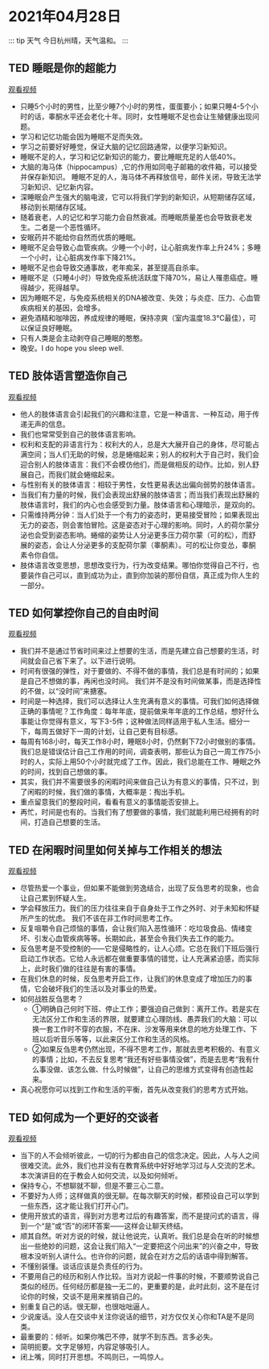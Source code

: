 # 2021年04月28日

::: tip 天气
今日杭州晴，天气温和。
:::

## TED 睡眠是你的超能力

[观看视频](https://www.bilibili.com/video/BV1uC4y1s75D)

- 只睡5个小时的男性，比至少睡7个小时的男性，蛋蛋要小；如果只睡4-5个小时的话，睾酮水平还会老化十年。同时，女性睡眠不足也会让生殖健康出现问题。
- 学习和记忆功能会因为睡眠不足而失效。
- 学习之前要好好睡觉，保证大脑的记忆回路通常，以便学习新知识。
- 睡眠不足的人，学习和记忆新知识的能力，要比睡眠充足的人低40%。
- 大脑的海马体（hippocampus）,它的作用如同电子邮箱的收件箱，可以接受并保存新知识。 睡眠不足的人，海马体不再释放信号，邮件关闭，导致无法学习新知识、记忆新内容。
- 深睡眠会产生强大的脑电波，它可以将我们学到的新知识，从短期储存区域，移动到长期储存区域。
- 随着衰老，人的记忆和学习能力会自然衰减。而睡眠质量差也会导致衰老发生。二者是一个恶性循环。
- 安眠药并不能给你自然而优质的睡眠。
- 睡眠不足会导致心血管疾病。少睡一个小时，让心脏病发作率上升24%；多睡一个小时，让心脏病发作率下降21%。
- 睡眠不足也会导致交通事故，老年痴呆，甚至提高自杀率。
- 睡眠不足（只睡4小时）导致免疫系统活跃度下降70%，易让人罹患癌症。睡得越少，死得越早。
- 因为睡眠不足，与免疫系统相关的DNA被改变、失效；与炎症、压力、心血管疾病相关的基因，会增多。
- 避免酒精和咖啡因，养成规律的睡眠，保持凉爽（室内温度18.3℃最佳），可以保证良好睡眠。
- 只有人类是会主动剥夺自己睡眠的憨憨。
- 晚安。I do hope you sleep well.


## TED 肢体语言塑造你自己

[观看视频](https://www.bilibili.com/video/BV1ZJ411W7tJ)


- 他人的肢体语言会引起我们的兴趣和注意，它是一种语言、一种互动，用于传递无声的信息。
- 我们也常常受到自己的肢体语言影响。
- 权利和支配的非语言行为：权利大的人，总是大大展开自己的身体，尽可能占满空间；当人们无助的时候，总是蜷缩起来；别人的权利大于自己时，我们会迎合别人的肢体语言：我们不会模仿他们，而是做相反的动作。比如，别人舒展自己，而我们就会蜷缩起来。
- 与性别有关的肢体语言：相较于男性，女性更易表达出偏向弱势的肢体语言。 
- 当我们有力量的时候，我们会表现出舒展的肢体语言；而当我们表现出舒展的肢体语言时，我们的内心也会感受到力量。肢体语言和心理暗示，是双向的。
- 只需维持两分钟：当人们处于一个有力的姿态时，更易接受冒险；如果表现出无力的姿态，则会害怕冒险。这是姿态对于心理的影响。同时，人的荷尔蒙分泌也会受到姿态影响。蜷缩的姿势让人分泌更多压力荷尔蒙（可的松），而舒展的姿态，会让人分泌更多的支配荷尔蒙（睾酮素）。可的松让你变怂，睾酮素令你自信。
- 肢体语言改变思想，思想改变行为，行为改变结果。哪怕你觉得自己不行，也要装作自己可以，直到成功为止，直到你加装的那份自信，真正成为你人生的一部分。


## TED 如何掌控你自己的自由时间

[观看视频](https://www.bilibili.com/video/BV1VE41147R3)

-	我们并不是通过节省时间来过上想要的生活，而是先建立自己想要的生活，时间就会自己省下来了。以下进行说明。
-	时间有很强的弹性，对于要做的、不得不做的事情，我们总是有时间的；如果是自己不想做的事，再闲也没时间。 我们并不是没有时间做某事，而是选择性的不做，以“没时间”来搪塞。 
-	时间是一种选择，我们可以选择让人生充满有意义的事情。可我们如何选择做正确的事情呢？工作角度：每年年底，提前做来年年底的工作总结，想好什么事能让你觉得有意义，写下3-5件；这种做法同样适用于私人生活。细分一下，每周五做好下一周的计划，让自己更有目标感。
-	每周有168小时，每天工作8小时，睡眠8小时，仍然剩下72小时做别的事情。我们总是错误估计自己工作用的时间，调查表明，那些认为自己一周工作75小时的人，实际上用50个小时就完成了工作。因此，我们总能在工作、睡眠之外的时间，找到自己想做的事。
-	其实，我们并不需要很多的闲暇时间来做自己认为有意义的事情，只不过，到了闲暇的时候，我们做的事情，大概率是：掏出手机。
-	重点留意我们的整段时间，看看有意义的事情能否安排上。
-	再忙，时间是也有的。当我们有了想要做的事情，我们就能利用已经拥有的时间，打造自己想要的生活。


## TED 在闲暇时间里如何关掉与工作相关的想法

[观看视频](https://www.bilibili.com/video/BV1c7411p7sE)

-	尽管热爱一个事业，但如果不能做到劳逸结合，出现了反刍思考的现象，也会让自己累到怀疑人生。
-	学会释放压力。我们的压力往往来自于自身处于工作之外时、对于未知和怀疑所产生的忧虑。 我们不该在非工作时间思考工作。
-	反复咀嚼令自己烦恼的事情，会让我们陷入恶性循环：吃垃圾食品、情绪变坏、引发心血管疾病等等。长期如此，甚至会令我们失去工作的能力。 
-	反刍思考是不受控制的——它是侵略性的，让人心烦。它总在我们下班后强行启动工作状态。它给人永远都在做重要事情的错觉，让人充满紧迫感，而实际上，此时我们做的往往是有害的事情。
-	在我们休息的时候，反刍思考开启工作，让我们的休息变成了增加压力的事情，它会破坏我们的生活以及对事业的热爱。
-	如何战胜反刍思考？
    - ①明确自己何时下班、停止工作；要强迫自己做到：离开工作。若是实在无法区分工作和生活的界限，就要建立心理防线、愚弄我们的大脑：可以换一套工作时不穿的衣服，不在床、沙发等用来休息的地方处理工作、下班以后听音乐等等，以此来区分工作和生活的风格。
    - ②如果反刍思考仍然出现，不得不思考工作，那就去思考积极的、有意义的事情；比如，不去反复思考“我还有好些事情没做”，而是去思考“我有什么事没做、该怎么做、什么时候做”，让自己的思维方式变得有创造性起来。
-	真心祝愿你可以找到工作和生活的平衡，首先从改变我们的思考方式开始。

## TED 如何成为一个更好的交谈者

[观看视频](https://www.bilibili.com/video/BV1zK41157gA)

-	当下的人不会倾听彼此，一切的行为都由自己的信念决定。因此，人与人之间很难交流。此外，我们也并没有在教育系统中好好地学习过与人交流的艺术。本次演讲目的在于教会人如何交流，以及如何倾听。 
-	保持专心，不想聊就不聊，但是不要三心二意。
-	不要好为人师；这样做真的很无聊。在每次聊天的时候，都预设自己可以学到一些东西，这才能让我们打开心门。
-	使用开放式的语言，得到对方思考过后的有趣答案，而不是提问式的语言，得到一个“是”或“否”的闭环答案——这样会让聊天终结。
-	顺其自然。听对方说的时候，就让他说完，认真听。我们总是会在听的时候想出一些绝妙的问题，这会让我们陷入“一定要把这个问出来”的兴奋之中，导致根本没听别人讲什么。也许你的问题，就会在对方之后的话语中得到解答。
-	不懂别装懂。谈话应该是负责任的行为。
-	不要用自己的经历和别人作比较。当对方说起一件事的时候，不要顺势说自己类似的经历。任何经历都是独一无二的，更重要的是，此时此刻，这不是在讨论你的时候，交谈不是用来推销自己的。
-	别重复自己的话。很无聊，也很咄咄逼人。
-	少说废话。没人在交谈中关注你说话的细节，对方仅仅关心你和TA是不是同类。
-	最重要的：倾听。如果你嘴巴不停，就学不到东西。言多必失。
-	简明扼要。文字足够短，内容足够吸引人。
-	闭上嘴，同时打开思想。不鸣则已，一鸣惊人。
